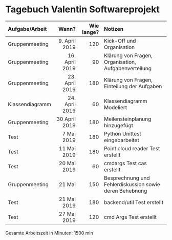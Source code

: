 # Tagebuch Valentin Softwareprojekt


| Aufgabe/Arbeit   |      Wann?     |  Wie lange? | Notizen |
|:-----------------|---------------:|------------:|:--------|
| Gruppenmeeting | 9. April 2019 |        120 | Kick-Off und Organisation |
| Gruppenmeeting  | 16. April 2019 | 90     | Klärung von Fragen, Organisation, Aufgabenverteilung |
| Gruppenmeeting | 23. April 2019 | 180     | Klärung von Fragen, Einteilung der Aufgaben |
| Klassendiagramm | 24. April 2019 |         60 | Klassendiagramm Modeliert                            |
| Gruppenmeeting | 30 April 2019 | 180   | Meilensteinplanung hinzugefügt |
| Test | 7 Mai 2019   | 180  | Python Unittest eingebarbeitet |
| Test | 11 Mai 2019   | 180 | Point cloud reader Test erstellt |
| Test | 20 Mai 2019   | 60  | cmdargs Test cas erstellt |
| Gruppenmeeting | 21 Mai   | 150 | Besprechnung und Fehlerdiskussion sowie deren Behebnung |
| Test | 21 Mai 2019   | 180  | backend/util Test erstellt |
| Test | 27 Mai 2019 | 120 | cmd Args Test erstellt|


Gesamte Arbeitszeit in Minuten: 1500 min
